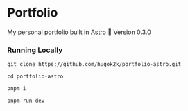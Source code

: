 # Portfolio
My personal portfolio built in [Astro](https://astro.build/) 🚀
Version 0.3.0


### Running Locally

`git clone https://github.com/hugok2k/portfolio-astro.git`

`cd portfolio-astro`

`pnpm i`

`pnpm run dev`